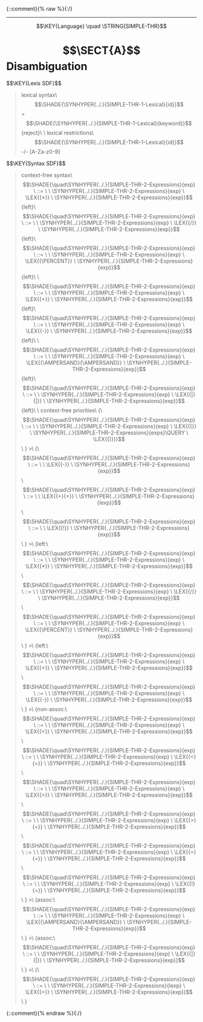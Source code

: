{::comment}{% raw %}{:/}


----

$$\KEY{Language} \quad \STRING{SIMPLE-THR}$$

# $$\SECT{A}$$ Disambiguation
           


\$$\KEY{Lexis SDF}$$

>    lexical syntax\\
>      $$\SHADE{\SYNHYPER{../.}{SIMPLE-THR-1-Lexical}{id}}$$ = $$\SHADE{\SYNHYPER{../.}{SIMPLE-THR-1-Lexical}{keyword}}$$ {reject}\\
>    \\
>    lexical restrictions\\
>      $$\SHADE{\SYNHYPER{../.}{SIMPLE-THR-1-Lexical}{id}}$$ -/- [A-Za-z0-9]

\$$\KEY{Syntax SDF}$$

>    context-free syntax\\
>    $$\SHADE{\quad\SYNHYPER{../.}{SIMPLE-THR-2-Expressions}{exp}  \ ::= \  \  \SYNHYPER{../.}{SIMPLE-THR-2-Expressions}{exp} \ \LEX{{*}} \ \SYNHYPER{../.}{SIMPLE-THR-2-Expressions}{exp}}$$ {left}\\
>    $$\SHADE{\quad\SYNHYPER{../.}{SIMPLE-THR-2-Expressions}{exp}  \ ::= \  \  \SYNHYPER{../.}{SIMPLE-THR-2-Expressions}{exp} \ \LEX{{/}} \ \SYNHYPER{../.}{SIMPLE-THR-2-Expressions}{exp}}$$ {left}\\
>    $$\SHADE{\quad\SYNHYPER{../.}{SIMPLE-THR-2-Expressions}{exp}  \ ::= \  \  \SYNHYPER{../.}{SIMPLE-THR-2-Expressions}{exp} \ \LEX{{\PERCENT}} \ \SYNHYPER{../.}{SIMPLE-THR-2-Expressions}{exp}}$$ {left}\\
>    \\
>    $$\SHADE{\quad\SYNHYPER{../.}{SIMPLE-THR-2-Expressions}{exp}  \ ::= \  \  \SYNHYPER{../.}{SIMPLE-THR-2-Expressions}{exp} \ \LEX{{+}} \ \SYNHYPER{../.}{SIMPLE-THR-2-Expressions}{exp}}$$ {left}\\
>    $$\SHADE{\quad\SYNHYPER{../.}{SIMPLE-THR-2-Expressions}{exp}  \ ::= \  \  \SYNHYPER{../.}{SIMPLE-THR-2-Expressions}{exp} \ \LEX{{-}} \ \SYNHYPER{../.}{SIMPLE-THR-2-Expressions}{exp}}$$ {left}\\
>    \\
>    $$\SHADE{\quad\SYNHYPER{../.}{SIMPLE-THR-2-Expressions}{exp}  \ ::= \  \  \SYNHYPER{../.}{SIMPLE-THR-2-Expressions}{exp} \ \LEX{{\AMPERSAND}{\AMPERSAND}} \ \SYNHYPER{../.}{SIMPLE-THR-2-Expressions}{exp}}$$ {left}\\
>    $$\SHADE{\quad\SYNHYPER{../.}{SIMPLE-THR-2-Expressions}{exp}  \ ::= \  \  \SYNHYPER{../.}{SIMPLE-THR-2-Expressions}{exp} \ \LEX{{|}{|}} \ \SYNHYPER{../.}{SIMPLE-THR-2-Expressions}{exp}}$$ {left}\\
>    \\
>    context-free priorities\\
>    {\\
>    $$\SHADE{\quad\SYNHYPER{../.}{SIMPLE-THR-2-Expressions}{exp}  \ ::= \  \  \SYNHYPER{../.}{SIMPLE-THR-2-Expressions}{exp} \ \LEX{{(}} \ \SYNHYPER{../.}{SIMPLE-THR-2-Expressions}{exps}\QUERY \ \LEX{{)}}}$$\\
>    } >\\
>    {\\
>    $$\SHADE{\quad\SYNHYPER{../.}{SIMPLE-THR-2-Expressions}{exp}  \ ::= \  \  \LEX{{-}} \ \SYNHYPER{../.}{SIMPLE-THR-2-Expressions}{exp}}$$\\
>    $$\SHADE{\quad\SYNHYPER{../.}{SIMPLE-THR-2-Expressions}{exp}  \ ::= \  \  \LEX{{+}{+}} \ \SYNHYPER{../.}{SIMPLE-THR-2-Expressions}{lexp}}$$\\
>    $$\SHADE{\quad\SYNHYPER{../.}{SIMPLE-THR-2-Expressions}{exp}  \ ::= \  \  \LEX{{!}} \ \SYNHYPER{../.}{SIMPLE-THR-2-Expressions}{exp}}$$\\
>    } >\\
>    {left:\\
>    $$\SHADE{\quad\SYNHYPER{../.}{SIMPLE-THR-2-Expressions}{exp}  \ ::= \  \  \SYNHYPER{../.}{SIMPLE-THR-2-Expressions}{exp} \ \LEX{{*}} \ \SYNHYPER{../.}{SIMPLE-THR-2-Expressions}{exp}}$$\\
>    $$\SHADE{\quad\SYNHYPER{../.}{SIMPLE-THR-2-Expressions}{exp}  \ ::= \  \  \SYNHYPER{../.}{SIMPLE-THR-2-Expressions}{exp} \ \LEX{{/}} \ \SYNHYPER{../.}{SIMPLE-THR-2-Expressions}{exp}}$$\\
>    $$\SHADE{\quad\SYNHYPER{../.}{SIMPLE-THR-2-Expressions}{exp}  \ ::= \  \  \SYNHYPER{../.}{SIMPLE-THR-2-Expressions}{exp} \ \LEX{{\PERCENT}} \ \SYNHYPER{../.}{SIMPLE-THR-2-Expressions}{exp}}$$\\
>    } >\\
>    {left:\\
>    $$\SHADE{\quad\SYNHYPER{../.}{SIMPLE-THR-2-Expressions}{exp}  \ ::= \  \  \SYNHYPER{../.}{SIMPLE-THR-2-Expressions}{exp} \ \LEX{{+}} \ \SYNHYPER{../.}{SIMPLE-THR-2-Expressions}{exp}}$$\\
>    $$\SHADE{\quad\SYNHYPER{../.}{SIMPLE-THR-2-Expressions}{exp}  \ ::= \  \  \SYNHYPER{../.}{SIMPLE-THR-2-Expressions}{exp} \ \LEX{{-}} \ \SYNHYPER{../.}{SIMPLE-THR-2-Expressions}{exp}}$$\\
>    } >\\
>    {non-assoc:\\
>    $$\SHADE{\quad\SYNHYPER{../.}{SIMPLE-THR-2-Expressions}{exp}  \ ::= \  \  \SYNHYPER{../.}{SIMPLE-THR-2-Expressions}{exp} \ \LEX{{<}} \ \SYNHYPER{../.}{SIMPLE-THR-2-Expressions}{exp}}$$\\
>    $$\SHADE{\quad\SYNHYPER{../.}{SIMPLE-THR-2-Expressions}{exp}  \ ::= \  \  \SYNHYPER{../.}{SIMPLE-THR-2-Expressions}{exp} \ \LEX{{<}{=}} \ \SYNHYPER{../.}{SIMPLE-THR-2-Expressions}{exp}}$$\\
>    $$\SHADE{\quad\SYNHYPER{../.}{SIMPLE-THR-2-Expressions}{exp}  \ ::= \  \  \SYNHYPER{../.}{SIMPLE-THR-2-Expressions}{exp} \ \LEX{{>}} \ \SYNHYPER{../.}{SIMPLE-THR-2-Expressions}{exp}}$$\\
>    $$\SHADE{\quad\SYNHYPER{../.}{SIMPLE-THR-2-Expressions}{exp}  \ ::= \  \  \SYNHYPER{../.}{SIMPLE-THR-2-Expressions}{exp} \ \LEX{{>}{=}} \ \SYNHYPER{../.}{SIMPLE-THR-2-Expressions}{exp}}$$\\
>    $$\SHADE{\quad\SYNHYPER{../.}{SIMPLE-THR-2-Expressions}{exp}  \ ::= \  \  \SYNHYPER{../.}{SIMPLE-THR-2-Expressions}{exp} \ \LEX{{=}{=}} \ \SYNHYPER{../.}{SIMPLE-THR-2-Expressions}{exp}}$$\\
>    $$\SHADE{\quad\SYNHYPER{../.}{SIMPLE-THR-2-Expressions}{exp}  \ ::= \  \  \SYNHYPER{../.}{SIMPLE-THR-2-Expressions}{exp} \ \LEX{{!}{=}} \ \SYNHYPER{../.}{SIMPLE-THR-2-Expressions}{exp}}$$\\
>    } >\\
>    {assoc:\\
>    $$\SHADE{\quad\SYNHYPER{../.}{SIMPLE-THR-2-Expressions}{exp}  \ ::= \  \  \SYNHYPER{../.}{SIMPLE-THR-2-Expressions}{exp} \ \LEX{{\AMPERSAND}{\AMPERSAND}} \ \SYNHYPER{../.}{SIMPLE-THR-2-Expressions}{exp}}$$\\
>    } >\\
>    {assoc:\\
>    $$\SHADE{\quad\SYNHYPER{../.}{SIMPLE-THR-2-Expressions}{exp}  \ ::= \  \  \SYNHYPER{../.}{SIMPLE-THR-2-Expressions}{exp} \ \LEX{{|}{|}} \ \SYNHYPER{../.}{SIMPLE-THR-2-Expressions}{exp}}$$\\
>    } >\\
>    {\\
>    $$\SHADE{\quad\SYNHYPER{../.}{SIMPLE-THR-2-Expressions}{exp}  \ ::= \  \  \SYNHYPER{../.}{SIMPLE-THR-2-Expressions}{lexp} \ \LEX{{=}} \ \SYNHYPER{../.}{SIMPLE-THR-2-Expressions}{exp}}$$\\
>    }



[Funcons-beta]: /CBS-beta/math/Funcons-beta
  "FUNCONS-BETA"
[Unstable-Funcons-beta]: /CBS-beta/math/Unstable-Funcons-beta
  "UNSTABLE-FUNCONS-BETA"
[Languages-beta]: /CBS-beta/math/Languages-beta
  "LANGUAGES-BETA"
[Unstable-Languages-beta]: /CBS-beta/math/Unstable-Languages-beta
  "UNSTABLE-LANGUAGES-BETA"
[CBS-beta]: /CBS-beta
  "CBS-BETA"
[SIMPLE-THR-A-Disambiguation.cbs]: https://github.com/plancomps/CBS-beta/blob/math/Unstable-Languages-beta/SIMPLE-Threads/SIMPLE-THR-cbs/SIMPLE-THR/SIMPLE-THR-A-Disambiguation/SIMPLE-THR-A-Disambiguation.cbs
  "CBS SOURCE FILE ON GITHUB"
[PLAIN]: /CBS-beta/docs/Unstable-Languages-beta/SIMPLE-Threads/SIMPLE-THR-cbs/SIMPLE-THR/SIMPLE-THR-A-Disambiguation
  "CBS SOURCE WEB PAGE"
 [PRETTY]: /CBS-beta/math/Unstable-Languages-beta/SIMPLE-Threads/SIMPLE-THR-cbs/SIMPLE-THR/SIMPLE-THR-A-Disambiguation
  "CBS-KATEX WEB PAGE"
[PDF]: /CBS-beta/math/Unstable-Languages-beta/SIMPLE-Threads/SIMPLE-THR-cbs/SIMPLE-THR/SIMPLE-THR-A-Disambiguation/SIMPLE-THR-A-Disambiguation.pdf
  "CBS-LATEX PDF FILE"
[PLanCompS Project]: https://plancomps.github.io
  "PROGRAMMING LANGUAGE COMPONENTS AND SPECIFICATIONS PROJECT HOME PAGE"
{::comment}{% endraw %}{:/}
